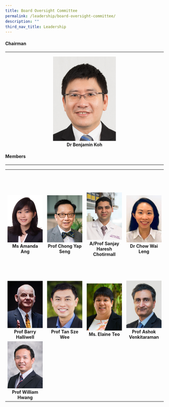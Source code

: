 ```yaml
---
title: Board Oversight Committee
permalink: /leadership/board-oversight-committee/
description: ""
third_nav_title: Leadership
---
```

<div align="left">
	<h4>Chairman</h4>
</div>

--- 

<div align="center">
	<a href="/leaders/dr-benjamin-koh/" target="_blank">
		<img style="width:200px" src="/images/Leaders/dr%20benjamin%20koh.png">
	</a>
</div>
<div align="center">
	<b>Dr Benjamin Koh</b>
</div>

<div align="left">
	<h4>Members</h4>
</div>

---
<table>
	<tbody>
		<tr height="350">      
<td width="25%">
 <a href="/leaders/amanda-ang/" target="_blank">
 <img src="/images/Leaders/amanda ang.png">
 </a>
 <div align="center"><b>Ms Amanda Ang</b></div>
</td>
			<td width="25%">
				<a href="/leaders/prof-chong-yap-seng/" target="_blank">
					<img src="/images/Leaders/prof%20chong%20yap%20seng.png">
				</a>
				<div align="center"><b>Prof Chong Yap Seng</b></div>
			</td>
	<td width="25%">
				<a href="/leaders/sanjay-haresh-chotirmall/" target="_blank">
					<img src="/images/Leaders/sanjay haresh chotirmall.png">
				</a>
				<div align="center"><b>A/Prof Sanjay Haresh Chotirmall</b></div>
			</td>
<td width="25%">
				<a href="/leaders/chow-wai-leng/" target="_blank">
					<img src="/images/Leaders/chow wai leng.png"></a>
	<div align="center"><b>Dr Chow Wai Leng</b></div>
</td></tr>
		
<tr> <!-- Row 2 -->
<td width="25%">
<a href="/leaders/prof-barry-halliwell/" target="_blank">
<img src="/images/Leaders/barry-halliwell__stcc.png">
				</a>
				<div align="center"><b>Prof Barry Halliwell</b></div>
			</td>
	<td width="25%">
				<a href="/leaders/tan-sze-wee/" target="_blank">
					<img src="/images/Leaders/tan sze wee.png">
				</a>
				<div align="center"><b>Prof Tan Sze Wee</b></div>
			</td>
			<td width="25%">
				<a href="/leaders/ms-elaine-teo/" target="_blank">
					<img src="/images/Leaders/ms%20elaine%20teo.png">
				</a>
				<div align="center"><b>Ms. Elaine Teo</b></div>
			</td>
			<td width="25%">
				<a href="/leaders/prof-ashok-venkitaraman/" target="_blank">
					<img src="/images/Leaders/professor%20ashok%20venkitaraman.png">
				</a>
				<div align="center"><b>Prof Ashok Venkitaraman</b></div>
			</td>
		</tr>
<tr> <!-- Row 3 -->
			<td width="25%">
					<img src="/images/Leaders/professor%20william%20hwang.png"><div align="center"><b>Prof William Hwang</b>
		</div></td></tr>		
		</tbody>
</table>